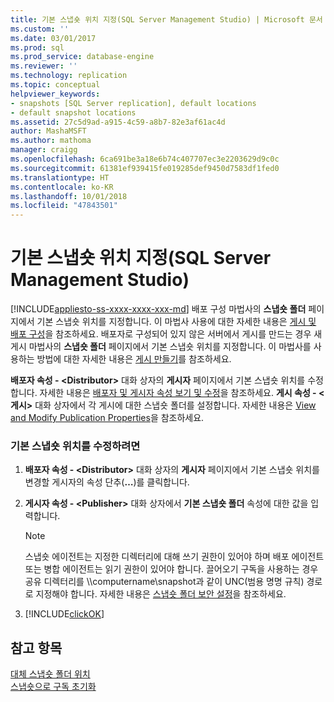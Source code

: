 ```yaml
---
title: 기본 스냅숏 위치 지정(SQL Server Management Studio) | Microsoft 문서
ms.custom: ''
ms.date: 03/01/2017
ms.prod: sql
ms.prod_service: database-engine
ms.reviewer: ''
ms.technology: replication
ms.topic: conceptual
helpviewer_keywords:
- snapshots [SQL Server replication], default locations
- default snapshot locations
ms.assetid: 27c5d9ad-a915-4c59-a8b7-82e3af61ac4d
author: MashaMSFT
ms.author: mathoma
manager: craigg
ms.openlocfilehash: 6ca691be3a18e6b74c407707ec3e2203629d9c0c
ms.sourcegitcommit: 61381ef939415fe019285def9450d7583df1fed0
ms.translationtype: HT
ms.contentlocale: ko-KR
ms.lasthandoff: 10/01/2018
ms.locfileid: "47843501"
---
```

# <a name="specify-the-default-snapshot-location-sql-server-management-studio"></a>기본 스냅숏 위치 지정(SQL Server Management Studio)
[!INCLUDE[appliesto-ss-xxxx-xxxx-xxx-md](../../includes/appliesto-ss-xxxx-xxxx-xxx-md.md)]
  배포 구성 마법사의 **스냅숏 폴더** 페이지에서 기본 스냅숏 위치를 지정합니다. 이 마법사 사용에 대한 자세한 내용은 [게시 및 배포 구성](../../relational-databases/replication/configure-publishing-and-distribution.md)을 참조하세요. 배포자로 구성되어 있지 않은 서버에서 게시를 만드는 경우 새 게시 마법사의 **스냅숏 폴더** 페이지에서 기본 스냅숏 위치를 지정합니다. 이 마법사를 사용하는 방법에 대한 자세한 내용은 [게시 만들기](../../relational-databases/replication/publish/create-a-publication.md)를 참조하세요.  
  
 **배포자 속성 - \<Distributor>** 대화 상자의 **게시자** 페이지에서 기본 스냅숏 위치를 수정합니다. 자세한 내용은 [배포자 및 게시자 속성 보기 및 수정](../../relational-databases/replication/view-and-modify-distributor-and-publisher-properties.md)을 참조하세요. **게시 속성 - \<게시>** 대화 상자에서 각 게시에 대한 스냅숏 폴더를 설정합니다. 자세한 내용은 [View and Modify Publication Properties](../../relational-databases/replication/publish/view-and-modify-publication-properties.md)을 참조하세요.  
  
### <a name="to-modify-the-default-snapshot-location"></a>기본 스냅숏 위치를 수정하려면  
  
1.  **배포자 속성 - \<Distributor>** 대화 상자의 **게시자** 페이지에서 기본 스냅숏 위치를 변경할 게시자의 속성 단추(**…**)를 클릭합니다.  
  
2.  **게시자 속성 - \<Publisher>** 대화 상자에서 **기본 스냅숏 폴더** 속성에 대한 값을 입력합니다.  
  
    > [!NOTE]  
    >  스냅숏 에이전트는 지정한 디렉터리에 대해 쓰기 권한이 있어야 하며 배포 에이전트 또는 병합 에이전트는 읽기 권한이 있어야 합니다. 끌어오기 구독을 사용하는 경우 공유 디렉터리를 \\\computername\snapshot과 같이 UNC(범용 명명 규칙) 경로로 지정해야 합니다. 자세한 내용은 [스냅숏 폴더 보안 설정](../../relational-databases/replication/security/secure-the-snapshot-folder.md)을 참조하세요.  
  
3.  [!INCLUDE[clickOK](../../includes/clickok-md.md)]  
  
## <a name="see-also"></a>참고 항목  
 [대체 스냅숏 폴더 위치](../../relational-databases/replication/alternate-snapshot-folder-locations.md)   
 [스냅숏으로 구독 초기화](../../relational-databases/replication/initialize-a-subscription-with-a-snapshot.md)  
  
  
